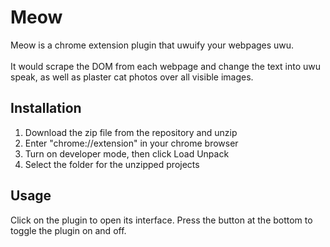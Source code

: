 # Meow

Meow is a chrome extension plugin that uwuify your webpages uwu.<br><br>
It would scrape the DOM from each webpage and change the text into uwu speak,
as well as plaster cat photos over all visible images.

## Installation
1. Download the zip file from the repository and unzip
2. Enter "chrome://extension" in your chrome browser
3. Turn on developer mode, then click Load Unpack
4. Select the folder for the unzipped projects

## Usage
Click on the plugin to open its interface. Press the button at the bottom to toggle the plugin on and off.